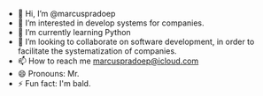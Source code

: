 - 👋 Hi, I’m @marcuspradoep
- 👀 I’m interested in develop systems for companies.
- 🌱 I’m currently learning Python
- 💞️ I’m looking to collaborate on software development, in order to facilitate the systematization of companies.
- 📫 How to reach me marcuspradoep@icloud.com
- 😄 Pronouns: Mr.
- ⚡ Fun fact: I'm bald.

<!---
marcuspradoep/marcuspradoep is a ✨ special ✨ repository because its `README.md` (this file) appears on your GitHub profile.
You can click the Preview link to take a look at your changes.
--->
